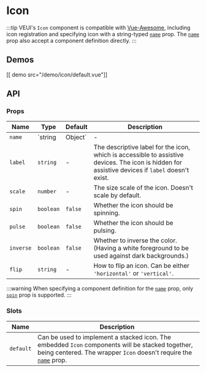 # Icon

:::tip
VEUI's `Icon` component is compatible with [Vue-Awesome](https://github.com/Justineo/vue-awesome), including icon registration and specifying icon with a string-typed [`name`](#props-name) prop. The [`name`](#props-name) prop also accept a component definition directly.
:::

## Demos

[[ demo src="/demo/icon/default.vue"]]

## API

### Props

| Name | Type | Default | Description |
| -- | -- | -- | -- |
| ``name`` | `string | Object` | - | The name of the icon or its component definition. |
| ``label`` | `string` | - | The descriptive label for the icon, which is accessible to assistive devices. The icon is hidden for assistive devices if `label` doesn't exist. |
| ``scale`` | `number` | - | The size scale of the icon. Doesn't scale by default. |
| ``spin`` | `boolean` | `false` | Whether the icon should be spinning. |
| ``pulse`` | `boolean` | `false` | Whether the icon should be pulsing. |
| ``inverse`` | `boolean` | `false` | Whether to inverse the color. (Having a white foreground to be used against dark backgrounds.) |
| ``flip`` | `string` | - | How to flip an icon. Can be either `'horizontal'` or `'vertical'`. |

:::warning
When specifying a component definition for the [`name`](#props-name) prop, only [`spin`](#props-spin) prop is supported.
:::

### Slots

| Name | Description |
| -- | -- |
| ``default`` | Can be used to implement a stacked icon. The embedded `Icon` components will be stacked together, being centered. The wrapper `Icon` doesn't require the [`name`](#props-name) prop. |
